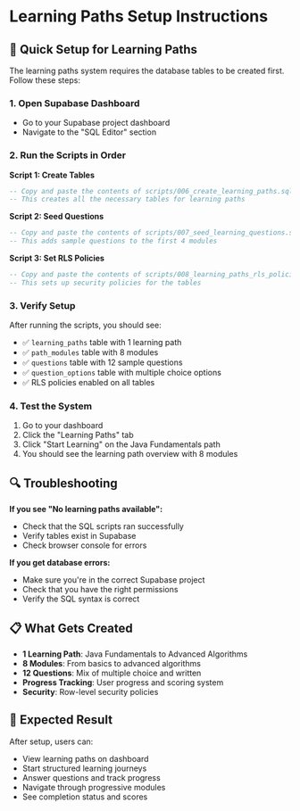 # Learning Paths Setup Instructions

## 🚀 Quick Setup for Learning Paths

The learning paths system requires the database tables to be created first. Follow these steps:

### 1. Open Supabase Dashboard
- Go to your Supabase project dashboard
- Navigate to the "SQL Editor" section

### 2. Run the Scripts in Order

**Script 1: Create Tables**
```sql
-- Copy and paste the contents of scripts/006_create_learning_paths.sql
-- This creates all the necessary tables for learning paths
```

**Script 2: Seed Questions**
```sql
-- Copy and paste the contents of scripts/007_seed_learning_questions.sql
-- This adds sample questions to the first 4 modules
```

**Script 3: Set RLS Policies**
```sql
-- Copy and paste the contents of scripts/008_learning_paths_rls_policies.sql
-- This sets up security policies for the tables
```

### 3. Verify Setup

After running the scripts, you should see:
- ✅ `learning_paths` table with 1 learning path
- ✅ `path_modules` table with 8 modules
- ✅ `questions` table with 12 sample questions
- ✅ `question_options` table with multiple choice options
- ✅ RLS policies enabled on all tables

### 4. Test the System

1. Go to your dashboard
2. Click the "Learning Paths" tab
3. Click "Start Learning" on the Java Fundamentals path
4. You should see the learning path overview with 8 modules

## 🔍 Troubleshooting

**If you see "No learning paths available":**
- Check that the SQL scripts ran successfully
- Verify tables exist in Supabase
- Check browser console for errors

**If you get database errors:**
- Make sure you're in the correct Supabase project
- Check that you have the right permissions
- Verify the SQL syntax is correct

## 📋 What Gets Created

- **1 Learning Path**: Java Fundamentals to Advanced Algorithms
- **8 Modules**: From basics to advanced algorithms
- **12 Questions**: Mix of multiple choice and written
- **Progress Tracking**: User progress and scoring system
- **Security**: Row-level security policies

## 🎯 Expected Result

After setup, users can:
- View learning paths on dashboard
- Start structured learning journeys
- Answer questions and track progress
- Navigate through progressive modules
- See completion status and scores
